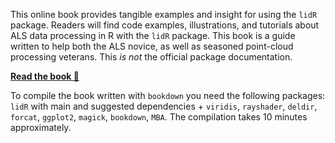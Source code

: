 This online book provides tangible examples and insight for using the `lidR` package. Readers will find code examples, illustrations, and tutorials about ALS data processing in R with the `lidR` package. This book is a guide written to help both the ALS novice, as well as seasoned point-cloud processing veterans. This *is not* the official package documentation.

**[Read the book :book:](https://jean-romain.github.io/lidRbook/)**

To compile the book written with `bookdown` you need the following packages: `lidR` with main and suggested dependencies + `viridis`, `rayshader`, `deldir`, `forcat`, `ggplot2`, `magick`, `bookdown`, `MBA`. The compilation takes 10 minutes approximately.

